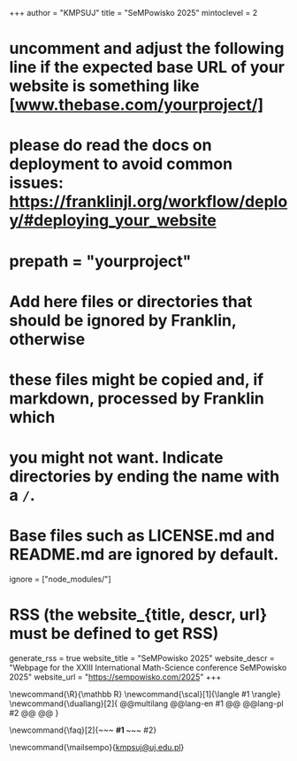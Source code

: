 <!--
Add here global page variables to use throughout your website.
-->
+++
author = "KMPSUJ"
title = "SeMPowisko 2025"
mintoclevel = 2

# uncomment and adjust the following line if the expected base URL of your website is something like [www.thebase.com/yourproject/]
# please do read the docs on deployment to avoid common issues: https://franklinjl.org/workflow/deploy/#deploying_your_website
# prepath = "yourproject"

# Add here files or directories that should be ignored by Franklin, otherwise
# these files might be copied and, if markdown, processed by Franklin which
# you might not want. Indicate directories by ending the name with a `/`.
# Base files such as LICENSE.md and README.md are ignored by default.
ignore = ["node_modules/"]

# RSS (the website_{title, descr, url} must be defined to get RSS)
generate_rss = true
website_title = "SeMPowisko 2025"
website_descr = "Webpage for the XXIII International Math-Science conference SeMPowisko 2025"
website_url   = "https://sempowisko.com/2025"
+++

<!--
Add here global latex commands to use throughout your pages.
-->
\newcommand{\R}{\mathbb R}
\newcommand{\scal}[1]{\langle #1 \rangle}
\newcommand{\duallang}[2]{
@@multilang
@@lang-en
#1
@@
@@lang-pl
#2
@@
@@
}

\newcommand{\faq}[2]{~~~
<strong>
#1
</strong>~~~ #2}

\newcommand{\mailsempo}{[kmpsuj@uj.edu.pl](mailto:kmpsuj@uj.edu.pl)}

